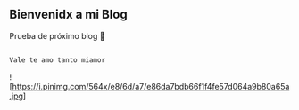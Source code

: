 ## Bienvenidx a mi Blog

Prueba de próximo blog 🥵

```markdown

Vale te amo tanto miamor 

```
![https://i.pinimg.com/564x/e8/6d/a7/e86da7bdb66f1f4fe57d064a9b80a65a.jpg]
